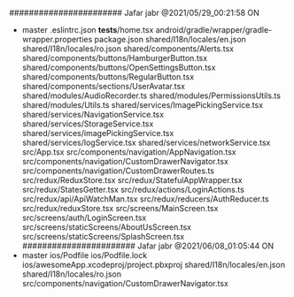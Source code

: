 #######################
Jafar jabr
@2021/05/29_00:21:58
ON
* master
.eslintrc.json
__tests__/home.tsx
android/gradle/wrapper/gradle-wrapper.properties
package.json
shared/I18n/locales/en.json
shared/I18n/locales/ro.json
shared/components/Alerts.tsx
shared/components/buttons/HamburgerButton.tsx
shared/components/buttons/OpenSettingsButton.tsx
shared/components/buttons/RegularButton.tsx
shared/components/sections/UserAvatar.tsx
shared/modules/AudioRecorder.ts
shared/modules/PermissionsUtils.ts
shared/modules/Utils.ts
shared/services/ImagePickingService.tsx
shared/services/NavigationService.tsx
shared/services/StorageService.tsx
shared/services/imagePickingService.tsx
shared/services/logService.tsx
shared/services/networkService.tsx
src/App.tsx
src/components/navigation/AppNavigation.tsx
src/components/navigation/CustomDrawerNavigator.tsx
src/components/navigation/CustomDrawerRoutes.ts
src/redux/ReduxStore.tsx
src/redux/StatefulAppWrapper.tsx
src/redux/StatesGetter.tsx
src/redux/actions/LoginActions.ts
src/redux/api/ApiWatchMan.tsx
src/redux/reducers/AuthReducer.ts
src/redux/reduxStore.tsx
src/screens/MainScreen.tsx
src/screens/auth/LoginScreen.tsx
src/screens/staticScreens/AboutUsScreen.tsx
src/screens/staticScreens/SplashScreen.tsx
#######################
Jafar jabr
@2021/06/08_01:05:44
ON
* master
ios/Podfile
ios/Podfile.lock
ios/awesomeApp.xcodeproj/project.pbxproj
shared/I18n/locales/en.json
shared/I18n/locales/ro.json
src/components/navigation/CustomDrawerNavigator.tsx
